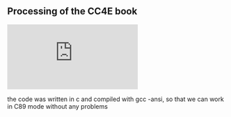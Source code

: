 ## Processing of the CC4E book

![Unit testing](https://testing--jockercoldman.repl.co/__replco/devtools_wrapper.html?initialPath=%2F&id=%3Ar42%3A)

the code was written in c and compiled with gcc -ansi, so that we can work in C89 mode without any problems
